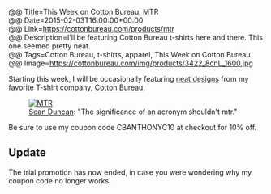@@ Title=This Week on Cotton Bureau: MTR  
@@ Date=2015-02-03T16:00:00+00:00  
@@ Link=https://cottonbureau.com/products/mtr  
@@ Description=I'll be featuring Cotton Bureau t-shirts here and there. This one seemed pretty neat.  
@@ Tags=Cotton Bureau, t-shirts, apparel, This Week on Cotton Bureau  
@@ Image=https://cottonbureau.com/img/products/3422_8cnL_1600.jpg  

<div class="topstory">Starting this week, I will be occasionally featuring <a href="http://www.theoveranalyzed.net/tags/This%20Week%20on%20Cotton%20Bureau">neat designs</a> from my favorite T-shirt company, <a href="http://www.cottonbureau.com/">Cotton Bureau</a>.</div>

<figure class="wide">
	<a class="nohover" href="https://cottonbureau.com/products/mtr">
		<img src="https://cottonbureau.com/img/products/3422_8cnL_1600.jpg" alt="MTR" />
	</a>
	<figcaption><a href="http://twitter.com/seanevd">Sean Duncan</a>: "The significance of an acronym shouldn't mtr."</figcaption>
</figure>

Be sure to use my coupon code CBANTHONYC10 at checkout for 10% off.

<div class="update" id="update">

## Update

The trial promotion has now ended, in case you were wondering why my coupon code no longer works.

</div>